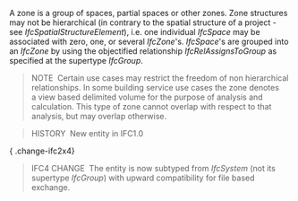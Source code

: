 ﻿A zone is a group of spaces, partial spaces or other zones. Zone structures may not be hierarchical (in contrary to the spatial structure of a project - see _IfcSpatialStructureElement_), i.e. one individual _IfcSpace_ may be associated with zero, one, or several _IfcZone_'s. _IfcSpace_'s are grouped into an _IfcZone_ by using the objectified relationship _IfcRelAssignsToGroup_ as specified at the supertype _IfcGroup_.

> NOTE&nbsp; Certain use cases may restrict the freedom of non hierarchical relationships. In some building service use cases the zone denotes a view based delimited volume for the purpose of analysis and calculation. This type of zone cannot overlap with respect to that analysis, but may overlap otherwise.

> HISTORY&nbsp; New entity in IFC1.0

{ .change-ifc2x4}
> IFC4 CHANGE&nbsp; The entity is now subtyped from _IfcSystem_ (not its supertype _IfcGroup_) with upward compatibility for file based exchange.
